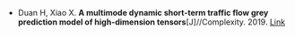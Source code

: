 * Duan H, Xiao X. <b>A multimode dynamic short-term traffic flow grey prediction model of high-dimension tensors</b>[J]//Complexity. 2019. [Link](https://www.hindawi.com/journals/complexity/2019/9162163/)
